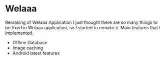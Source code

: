 # Welaaa
Remaking of Welaaa Application
I just thought there are so many things to be fixed in Welaaa application, so I started to remake it.
Main features that I implemented. 
- Offline Database
- Image caching
- Android latest features
